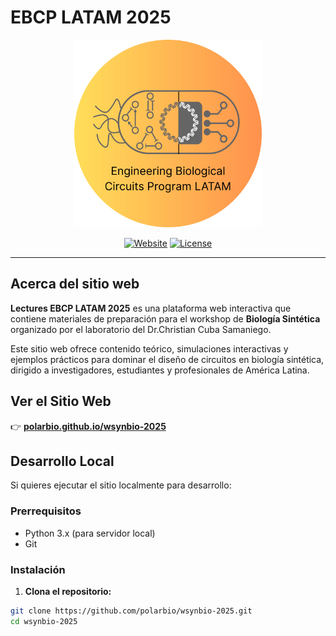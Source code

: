 # EBCP LATAM 2025

<div align="center">
  <img src="./images/Engineering.svg" alt="SynBio Workshop 2025" width="300">
  
  [![Website](https://img.shields.io/badge/Website-Live-brightgreen?style=for-the-badge)](https://polarbio.github.io/wsynbio-2025/)
  [![License](https://img.shields.io/badge/License-MIT-blue?style=for-the-badge)](LICENSE)

</div>

---

## Acerca del sitio web

**Lectures EBCP LATAM 2025** es una plataforma web interactiva que contiene materiales de preparación para el workshop de **Biología Sintética** organizado por el laboratorio del Dr.Christian Cuba Samaniego. 

Este sitio web ofrece contenido teórico, simulaciones interactivas y ejemplos prácticos para dominar el diseño de circuitos en biología sintética, dirigido a investigadores, estudiantes y profesionales de América Latina.

## Ver el Sitio Web

👉 **[polarbio.github.io/wsynbio-2025](https://polarbio.github.io/wsynbio-2025/)**

## Desarrollo Local

Si quieres ejecutar el sitio localmente para desarrollo:

### Prerrequisitos
- Python 3.x (para servidor local)
- Git

### Instalación

1. **Clona el repositorio:**
```bash
git clone https://github.com/polarbio/wsynbio-2025.git
cd wsynbio-2025